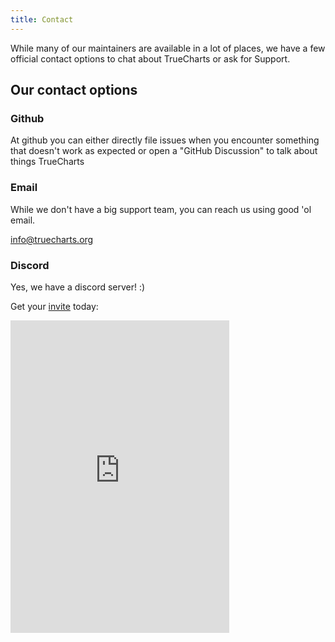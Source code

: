 ```yaml
---
title: Contact
---
```


While many of our maintainers are available in a lot of places, we have a few official contact options to chat about TrueCharts or ask for Support.

## Our contact options

### Github

At github you can either directly file issues when you encounter something that doesn't work as expected or open a "GitHub Discussion" to talk about things TrueCharts

### Email

While we don't have a big support team, you can reach us using good 'ol email.

info@truecharts.org

### Discord

Yes, we have a discord server! :)

Get your [invite](/s/discord) today:

<iframe src="https://discord.com/widget?id=830763548678291466&theme=dark" width="350" height="500" allowtransparency="true" frameBorder="0" sandbox="allow-popups allow-popups-to-escape-sandbox allow-same-origin allow-scripts"></iframe>
